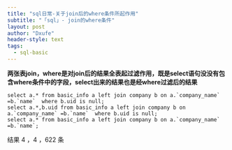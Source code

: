 ```yaml
---
title: "sql日常-关于join后的where条件所起作用"
subtitle: "「sql」- join的where条件"
layout: post
author: "Dxufe"
header-style: text
tags:
  - sql-basic
---
```

**两张表join，where是对join后的结果全表起过滤作用，既是select语句没没有包含where条件中的字段，select出来的结果也是经where过滤后的结果**

```
select a.* from basic_info a left join company b on a.`company_name` =b.`name`  where b.uid is null;
select a.*,b.uid from basic_info a left join company b on a.`company_name` =b.`name`  where b.uid is null;
select a.* from basic_info a left join company b on a.`company_name` =b.`name`;
```  
结果 4 ，4 ，622 条 